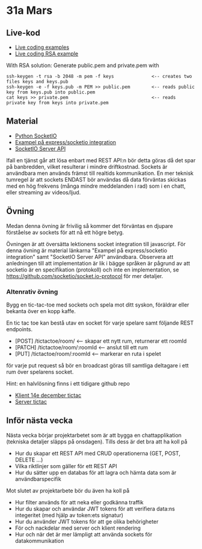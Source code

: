 # 31a Mars

## Live-kod

- [Live coding examples](live-coding/)
- [Live coding RSA example](https://github.com/fe22-kyh/31a-mars-socketio/tree/RSA-solution/live-code)

With RSA solution: Generate public.pem and private.pem with
```
ssh-keygen -t rsa -b 2048 -m pem -f keys              <-- creates two files keys and keys.pub
ssh-keygen -e -f keys.pub -m PEM >> public.pem        <-- reads public key from keys.pub into public.pem
cat keys >> private.pem                               <-- reads private key from keys into private.pem
```

## Material
- [Python SocketIO](https://python-socketio.readthedocs.io/en/latest/)
- [Exampel på express/socketio integration](https://dev.to/admirnisic/real-time-communication-with-socketio-and-nodejs-3ok2)
- [SocketIO Server API](https://socket.io/docs/v4/server-api/)

Ifall en tjänst går att lösa enbart med REST API:n bör detta göras då det spar på banbredden, vilket resulterar i mindre driftkostnad. Sockets är användbara men används främst till realtids kommunikation. En mer teknisk tumregel är att sockets ENDAST bör användas då data förväntas skickas med en hög frekvens (många mindre meddelanden i rad) som i en chatt, eller streaming av videos/ljud. 

## Övning
Medan denna övning är frivilig så kommer det förväntas en djupare förståelse av sockets för att nå ett högre betyg. 

Övningen är att översätta lektionens socket integration till javascript. För denna övning är material länkarna "Exampel på express/socketio integration" samt "SocketIO Server API" användbara. Observera att anledningen till att implementation är lik i bägge språken är pågrund av att socketio är en specifikation (protokoll) och inte en implementation, se https://github.com/socketio/socket.io-protocol för mer detaljer.


### Altenrativ övning
Bygg en tic-tac-toe med sockets och spela mot ditt syskon, föräldrar eller bekanta över en kopp kaffe.

En tic tac toe kan bestå utav en socket för varje spelare samt följande REST endpoints.
- [POST] /tictactoe/room/ <-- skapar ett nytt rum, returnerar ett roomId
- [PATCH] /tictactoe/room/:roomId <-- anslut till ett rum
- [PUT] /tictactoe/room/:roomId <-- markerar en ruta i spelet

för varje put request så bör en broadcast göras till samtliga deltagare i ett rum över spelarens socket.

Hint: en halvlösning finns i ett tidigare github repo 
- [Klient 14e december tictac](https://github.com/fe22-kyh/tic-14-december/tree/main/live-coding/tictac/src)
- [Server tictac](https://github.com/Rolandsson/tictactoe-server/blob/main/index.js)

## Inför nästa vecka
Nästa vecka börjar projektarbetet som är att bygga en chattapplikation (tekniska detaljer släpps på onsdagen). Tills dess är det bra att ha koll på
- Hur du skapar ett REST API med CRUD operationerna (GET, POST, DELETE ...)
- Vilka riktlinjer som gäller för ett REST API
- Hur du sätter upp en databas för att lagra och hämta data som är användbarspecifik

Mot slutet av projektarbete bör du även ha koll på
- Hur filter används för att neka eller godkänna traffik
- Hur du skapar och användar JWT tokens för att verifiera data:ns integeritet (med hjälp av token:ets signatur)
- Hur du använder JWT tokens för att ge olika behörigheter
- För och nackdelar med server och klient rendering 
- Hur och när det är mer lämpligt att använda sockets för datakommunikation
